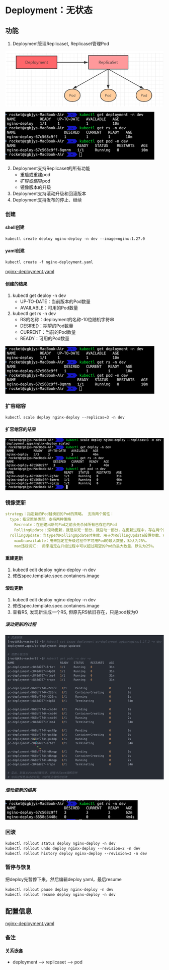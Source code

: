# Deployment：无状态

## 功能
1. Deployment管理Replicaset, Replicaset管理Pod

![deployment structure](../asset/资源调度/deployment/deployment_structure.png)


![deployment structure_test](../asset/aaa/create_deployment.png)

2. Deployment支持Replicaset的所有功能
   - 重启或重建pod
   - 扩容或缩容pod
   - 镜像版本的升级
3. Deployment支持滚动升级和回滚版本
4. Deployment支持发布的停止、继续

### 创建

#### shell创建

```shell
kubectl create deploy nginx-deploy -n dev --image=nginx:1.27.0
```

#### yaml创建

```shell
kubectl create -f nginx-deployment.yaml
```

[nginx-deployment.yaml](../yaml/深度调度/deployment/nginx-deployment.yaml)

#### 创建的结果

1. kubectl get deploy -n dev
   - UP-TO-DATE：当前版本的Pod数量
   - AVAILABLE：可用的Pod数量
2. kubectl get rs -n dev
   - RS的名称：deployment的名称-10位随机字符串
   - DESIRED：期望的Pod数量
   - CURRENT：当前的Pod数量
   - READY：可用的Pod数量

![create deployment](../asset/资源调度/deployment/create_deployment.png)

### 扩容缩容

```shell
kubectl scale deploy nginx-deploy --replicas=3 -n dev
```

#### 扩容缩容的结果

![scale deployment](../asset/资源调度/deployment/scale_deployment.png)

### 镜像更新
```yaml
strategy：指定新的Pod替换旧的Pod的策略， 支持两个属性：
  type：指定策略类型，支持两种策略
    Recreate：在创建出新的Pod之前会先杀掉所有已存在的Pod
    RollingUpdate：滚动更新，就是杀死一部分，就启动一部分，在更新过程中，存在两个版本Pod
  rollingUpdate：当type为RollingUpdate时生效，用于为RollingUpdate设置参数，支持两个属性：
    maxUnavailable：用来指定在升级过程中不可用Pod的最大数量，默认为25%。
    max违规词汇： 用来指定在升级过程中可以超过期望的Pod的最大数量，默认为25%。
```

#### 重建更新
1. kubectl edit deploy nginx-deploy -n dev
2. 修改spec.template.spec.containers.image


#### 滚动更新
1. kubectl edit deploy nginx-deploy -n dev
2. 修改spec.template.spec.containers.image
3. 查看RS, 发现新生成一个RS, 但原先RS依旧存在，只是pod数为0

##### 滚动更新的过程
   
![rolling_update_deployment1](../asset/资源调度/deployment/rolling_update_deployment1.png)

##### 滚动更新的结果

![rolling_update_deployment1](../asset/资源调度/deployment/rolling_update_deployment2.png)


### 回滚
```shell
kubectl rollout status deploy nginx-deploy -n dev
kubectl rollout undo deploy nginx-deploy --revision=2 -n dev
kubectl rollout history deploy nginx-deploy --revision=3 -n dev
```



### 暂停与恢复
把deploy先暂停下来，然后编辑deploy yaml，最后resume
```shell
kubectl rollout pause deploy nginx-deploy -n dev
kubectl rollout resume deploy nginx-deploy -n dev
```




## 配置信息

[nginx-deployment.yaml](./kubernetes_learning/yaml/深度调度/deployment/nginx-deployment.yaml)

### 备注

#### 关系嵌套

- deployment --> replicaset --> pod
